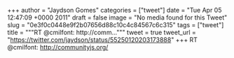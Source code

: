 
+++
author = "Jaydson Gomes"
categories = ["tweet"]
date = "Tue Apr 05 12:47:09 +0000 2011"
draft = false
image = "No media found for this Tweet"
slug = "0e3f0c0448e9f2b07656d88c10c4c84567c6c315"
tags = ["tweet"]
title = """RT @cmilfont: http://comm..."""
tweet = true
tweet_url = "https://twitter.com/jaydson/status/55250120203173888"
+++
RT @cmilfont: http://communityjs.org/
